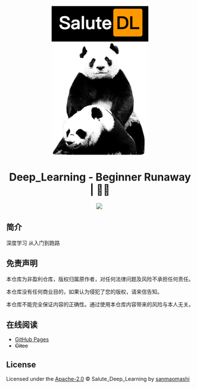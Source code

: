 <div align="center">
  <a href="https://github.com/sanmaomashi/Salute_Deep_Learning">
    <img src="https://raw.githubusercontent.com/sanmaomashi/Salute_Deep_Learning/main/img/1.jpg" height="400">
  </a>
  <h1>Deep_Learning - Beginner Runaway | 🚴‍♂️</h1>
  <img src="https://img.shields.io/github/repo-size/sanmaomashi/Salute_Deep_Learning.svg?label=Repo%20size&style=flat-square" height="20">
  <img src="https://img.shields.io/badge/License-Apache%202.0-purple" data-origin="https://img.shields.io/badge/License-Apache%202.0-blue" alt="">
</div>





## 简介

深度学习 从入门到跑路



## 免责声明

本仓库为非盈利仓库，版权归属原作者，对任何法律问题及风险不承担任何责任。

本仓库没有任何商业目的，如果认为侵犯了您的版权，请来信告知。

本仓库不能完全保证内容的正确性。通过使用本仓库内容带来的风险与本人无关。



## 在线阅读

- [GitHub Pages](https://sanmaomashi.github.io/Salute_Deep_Learning/)
- ~~Gitee~~



## License

Licensed under the [Apache-2.0](http://choosealicense.com/licenses/apache/) © Salute_Deep_Learning by [sanmaomashi](https://github.com/sanmaomashi)

